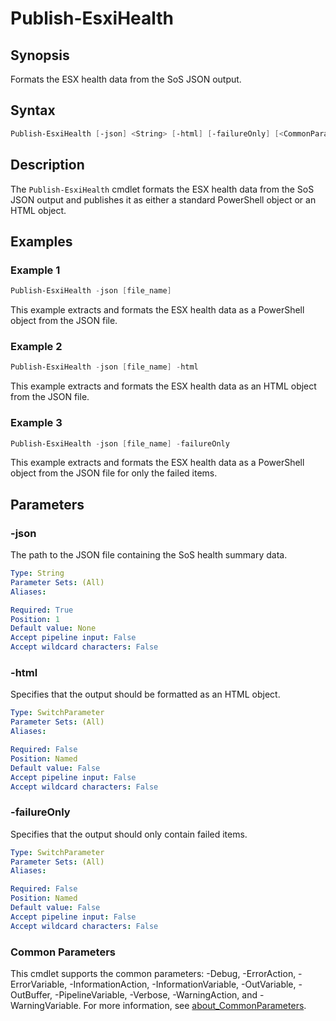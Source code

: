 # Publish-EsxiHealth

## Synopsis

Formats the ESX health data from the SoS JSON output.

## Syntax

```powershell
Publish-EsxiHealth [-json] <String> [-html] [-failureOnly] [<CommonParameters>]
```

## Description

The `Publish-EsxiHealth` cmdlet formats the ESX health data from the SoS JSON output and publishes it as either a standard PowerShell object or an HTML object.

## Examples

### Example 1

```powershell
Publish-EsxiHealth -json [file_name]
```

This example extracts and formats the ESX health data as a PowerShell object from the JSON file.

### Example 2

```powershell
Publish-EsxiHealth -json [file_name] -html
```

This example extracts and formats the ESX health data as an HTML object from the JSON file.

### Example 3

```powershell
Publish-EsxiHealth -json [file_name] -failureOnly
```

This example extracts and formats the ESX health data as a PowerShell object from the JSON file for only the failed items.

## Parameters

### -json

The path to the JSON file containing the SoS health summary data.

```yaml
Type: String
Parameter Sets: (All)
Aliases:

Required: True
Position: 1
Default value: None
Accept pipeline input: False
Accept wildcard characters: False
```

### -html

Specifies that the output should be formatted as an HTML object.

```yaml
Type: SwitchParameter
Parameter Sets: (All)
Aliases:

Required: False
Position: Named
Default value: False
Accept pipeline input: False
Accept wildcard characters: False
```

### -failureOnly

Specifies that the output should only contain failed items.

```yaml
Type: SwitchParameter
Parameter Sets: (All)
Aliases:

Required: False
Position: Named
Default value: False
Accept pipeline input: False
Accept wildcard characters: False
```

### Common Parameters

This cmdlet supports the common parameters: -Debug, -ErrorAction, -ErrorVariable, -InformationAction, -InformationVariable, -OutVariable, -OutBuffer, -PipelineVariable, -Verbose, -WarningAction, and -WarningVariable. For more information, see [about_CommonParameters](http://go.microsoft.com/fwlink/?LinkID=113216).
